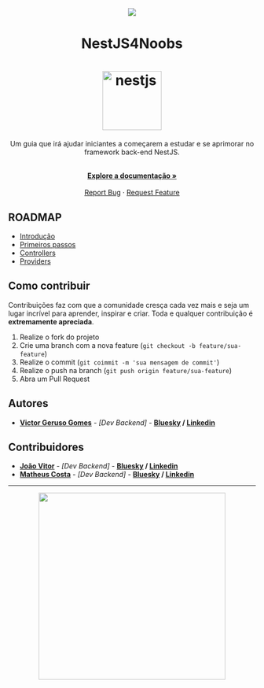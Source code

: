 <!--Header-->

<div align="center">
  <a href="https://github.com/he4rt/4noobs" target="_blank">
    <img src="src/images/header_4noobs.svg" />
  </a>
</div>

<!--Title-->

<h1 align="center">NestJS4Noobs</h1>

<h1 align="center">
  <img src="src/images/logo-small-gradient.76616405.svg" alt="nestjs" width="120" />
</h1>

<p align="center">
  Um guia que irá ajudar iniciantes a começarem a estudar e se aprimorar no framework back-end NestJS.
</p>

<p align="center">
    <br />
    <a href="https://docs.nestjs.com/"><strong>Explore a documentação »</strong></a>
    <br />
    <br />
    <a href="https://github.com/vgeruso/nestjs4noobs/issues/new">Report Bug</a>
    ·
    <a href="https://github.com/vgeruso/nestjs4noobs/issues/new">Request Feature</a>
</p>

<!--Content-->

## ROADMAP

- [Introdução](/src/content/1-introducao.md)
- [Primeiros passos](/src/content/2-primeiros-passos.md)
- [Controllers](/src/content/3-controllers.md)
- [Providers](/src/content/4-providers.md)

## Como contribuir

Contribuições faz com que a comunidade cresça cada vez mais e seja um lugar incrível para aprender, inspirar e criar. Toda e qualquer contribuição é **extremamente apreciada**.

1. Realize o fork do projeto
2. Crie uma branch com a nova feature (`git checkout -b feature/sua-feature`)
3. Realize o commit (`git coimmit -m 'sua mensagem de commit'`)
4. Realize o push na branch (`git push origin feature/sua-feature`)
5. Abra um Pull Request

## Autores

- **[Victor Geruso Gomes](https://github.com/vgeruso)** - _[Dev Backend]_ - **[Bluesky](https://bsky.app/profile/geruso.com) / [Linkedin](https://www.linkedin.com/in/victor-geruso-gomes-654a8111a/)**

## Contribuidores

- **[João Vitor](https://github.com/joaovjo)** - _[Dev Backend]_ - **[Bluesky](https://bsky.app/profile/joaovjo.bsky.social) / [Linkedin](https://www.linkedin.com/in/joaovitordejesusoliveira/)**
- **[Matheus Costa](https://github.com/MatheusCoxxxta)** - _[Dev Backend]_ - **[Bluesky](https://bsky.app/profile/omatheuscosta.bsky.social) / [Linkedin](https://www.linkedin.com/in/omatheus-costa/)**

---

<!--Footer-->

<p align="center">
  <a href="https://github.com/he4rt/4noobs">
    <img src="src/images/footer_4noobs.svg" width="380"/>
  </a>
</p>
